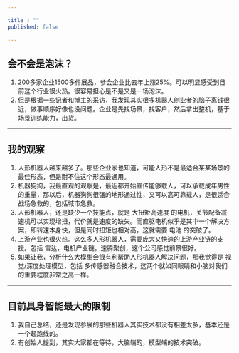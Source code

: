 ```yaml
---

title : ""
published: false

---
```


## 会不会是泡沫？

1. 200多家企业1500多件展品，参会企业比去年上涨25%。可以明显感受到目前这个行业很火热。很容易担心是不是又是一场泡沫。
2. 但是根据一些记者和博主的采访，我发现其实很多机器人创业者的脑子离钱很近，做事顺序好像也没问题。企业是先找场景，找客户，然后拿出整机，基于场景训练能力，出货。

---


## 我的观察

1. 人形机器人越来越多了。那些企业家也知道，可能人形不是最适合某某场景的最佳形态，但是耐不住这个形态最通用。
2. 机器狗狗，我最直观的观察是，最近都开始宣传能够载人，可以承载成年男性的重量，那以后，机器狗狗很强的地形通过性，又可以高可靠载人，是很适合战场急救的，包括城市急救。
3. 人形机器人，还是缺少一个技能点，就是 大扭矩高速度 的电机，关节配备减速机可以实现增扭，代价就是速度的缺失。而直驱电机似乎是其中一个解决方案，即转速本身快，但是同时扭矩也相对高，这就需要 电池 的突破了。
4. 上游产业也很火热。这么多人形机器人，需要庞大又快速的上游产业链的支援。包括 雷达，电机产业链。速腾聚创，这个公司感觉前景很好。
5. 如果让我，分析什么大模型会很有利帮助人形机器人解决问题，那我觉得是 视觉/深度处理模型，包括 多传感器融合技术，这两个就如同眼睛和小脑对我们的重要程度非常之高一样。

---

## 目前具身智能最大的限制

1. 我自己总结，还是发现参展的那些机器人其实技术都没有相差太多，基本还是一个起跑线的。
2. 有创始人提到，其实大家都在等待，大脑端的，模型端的技术突破。

